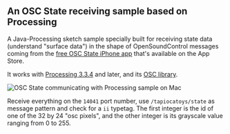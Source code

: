 ## An OSC State receiving sample based on Processing
A Java-Processing sketch sample specially built for receiving state data (understand "surface data") in the shape of OpenSoundControl messages coming from the [free OSC State iPhone app](https://itunes.apple.com/us/app/osc-state-tapioca-toys/id1456542260?mt=8) that's available on the App Store.

It works with [Processing 3.3.4](https://processing.org/download/ "download Processing") and later, and its [OSC library](http://www.sojamo.de/libraries/oscp5).

![OSC State communicating with Processing sample on Mac](https://www.smallab.org/sp-content/files/16/file5c8ea832076ba.png "OSC State communicating with Processing sample on Mac")

Receive everything on the `14041` port number, use `/tapiocatoys/state` as message pattern and check for a `ii` typetag. The first integer is the id of one of the 32 by 24 "osc pixels", and the other integer is its grayscale value ranging from 0 to 255.
